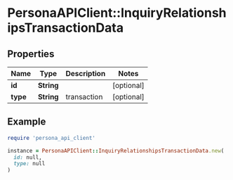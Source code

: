 # PersonaAPIClient::InquiryRelationshipsTransactionData

## Properties

| Name | Type | Description | Notes |
| ---- | ---- | ----------- | ----- |
| **id** | **String** |  | [optional] |
| **type** | **String** | transaction | [optional] |

## Example

```ruby
require 'persona_api_client'

instance = PersonaAPIClient::InquiryRelationshipsTransactionData.new(
  id: null,
  type: null
)
```

